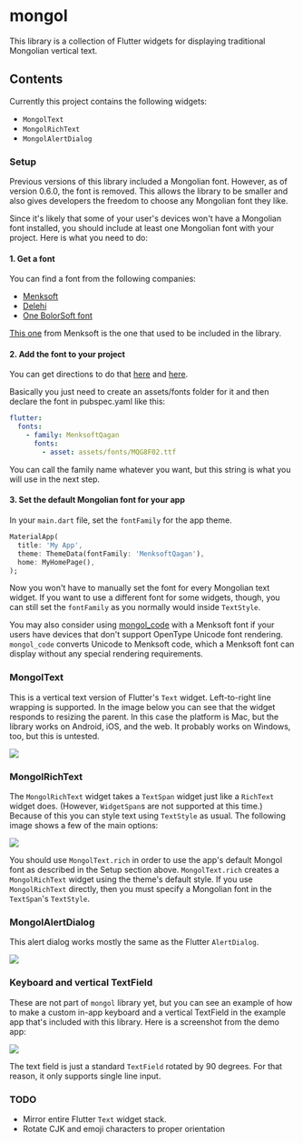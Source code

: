 # mongol

This library is a collection of Flutter widgets for displaying traditional Mongolian vertical text.

## Contents

Currently this project contains the following widgets:

- `MongolText`
- `MongolRichText`
- `MongolAlertDialog`

### Setup

Previous versions of this library included a Mongolian font. However, as of version 0.6.0, the font is removed. This allows the library to be smaller and also gives developers the freedom to choose any Mongolian font they like.

Since it's likely that some of your user's devices won't have a Mongolian font installed, you should include at least one Mongolian font with your project. Here is what you need to do:

#### 1. Get a font

You can find a font from the following companies:

- [Menksoft](http://www.menksoft.com/site/alias__menkcms/2805/Default.aspx)
- [Delehi](http://www.delehi.com/cn/2693.html)
- [One BolorSoft font](https://www.mngl.net/downloads/fonts/MongolianScript.ttf)

[This one](http://www.menksoft.com/Portals/_MenkCms/Products/Fonts/MenksoftOpenType1.02/MQG8F02.ttf) from Menksoft is the one that used to be included in the library.

#### 2. Add the font to your project

You can get directions to do that [here](https://medium.com/@suragch/how-to-use-a-custom-font-in-a-flutter-app-911763c162f5) and [here](https://flutter.dev/docs/cookbook/design/fonts). 

Basically you just need to create an assets/fonts folder for it and then declare the font in pubspec.yaml like this:

```yaml
flutter:
  fonts:
    - family: MenksoftQagan
      fonts:
        - asset: assets/fonts/MQG8F02.ttf
```

You can call the family name whatever you want, but this string is what you will use in the next step.

#### 3. Set the default Mongolian font for your app

In your `main.dart` file, set the `fontFamily` for the app theme.

```dart
MaterialApp(
  title: 'My App',
  theme: ThemeData(fontFamily: 'MenksoftQagan'),
  home: MyHomePage(),
);
```

Now you won't have to manually set the font for every Mongolian text widget. If you want to use a different font for some widgets, though, you can still set the `fontFamily` as you normally would inside `TextStyle`.

You may also consider using [mongol_code](https://pub.dev/packages/mongol_code) with a Menksoft font if your users have devices that don't support OpenType Unicode font rendering. `mongol_code` converts Unicode to Menksoft code, which a Menksoft font can display without any special rendering requirements.

### MongolText

This is a vertical text version of Flutter's `Text` widget. Left-to-right line wrapping is supported. In the image below you can see that the widget responds to resizing the parent. In this case the platform is Mac, but the library works on Android, iOS, and the web. It probably works on Windows, too, but this is untested.

![](https://github.com/suragch/mongol/blob/master/example/supplemental/mongol_text.gif)

### MongolRichText

The `MongolRichText` widget takes a `TextSpan` widget just like a `RichText` widget does. (However, `WidgetSpan`s are not supported at this time.) Because of this you can style text using `TextStyle` as usual. The following image shows a few of the main options:

![](https://github.com/suragch/mongol/blob/master/example/supplemental/mongol_rich_text.png)

You should use `MongolText.rich` in order to use the app's default Mongol font as described in the Setup section above. `MongolText.rich` creates a `MongolRichText` widget using the theme's default style. If you use `MongolRichText` directly, then you must specify a Mongolian font in the `TextSpan`'s `TextStyle`.

### MongolAlertDialog

This alert dialog works mostly the same as the Flutter `AlertDialog`.

![](https://github.com/suragch/mongol/blob/master/example/supplemental/mongol_alert_dialog.png)

### Keyboard and vertical TextField

These are not part of `mongol` library yet, but you can see an example of how to make a custom in-app keyboard and a vertical TextField in the example app that's included with this library. Here is a screenshot from the demo app:

![](https://github.com/suragch/mongol/blob/master/example/supplemental/keyboard.png)

The text field is just a standard `TextField` rotated by 90 degrees. For that reason, it only supports single line input.

### TODO

- Mirror entire Flutter `Text` widget stack.
- Rotate CJK and emoji characters to proper orientation